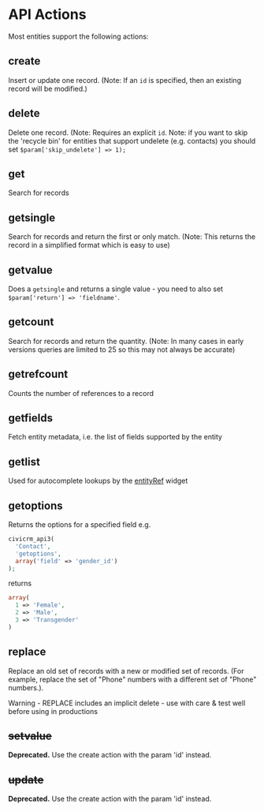 # API Actions

Most entities support the following actions:

## create

Insert or update one record. (Note: If an `id` is specified, then an
existing record will be modified.)

## delete

Delete one record. (Note: Requires an explicit `id`. Note: if you
want to skip the 'recycle bin' for entities that support undelete (e.g.
contacts) you should set `$param['skip_undelete'] => 1);`

## get

Search for records

## getsingle

Search for records and return the first or only match. (Note: This
returns the record in a simplified format which is easy to use)

## getvalue
Does a `getsingle` and returns a single value - you need to also set
`$param['return'] => 'fieldname'`.

## getcount
Search for records and return the quantity. (Note: In many cases in
early versions queries are limited to 25 so this may not always be
accurate)

## getrefcount

Counts the number of references to a record

## getfields

Fetch entity metadata, i.e. the list of fields supported by the entity

## getlist

Used for autocomplete lookups by the
[entityRef](/framework/quickform/entityref.md) widget

## getoptions

Returns the options for a specified field e.g.
```php
civicrm_api3(
  'Contact',
  'getoptions',
  array('field' => 'gender_id')
);
```

returns

```php
array(
  1 => 'Female',
  2 => 'Male',
  3 => 'Transgender'
)
```

## replace

Replace an old set of records with a new or modified set of records.
(For example, replace the set of "Phone" numbers with a different set of
"Phone" numbers.).

Warning - REPLACE includes an implicit delete - use with care & test well
before using in productions

## <del>setvalue</del>

**Deprecated.** Use the create action with the param 'id' instead.

## <del>update</del>

**Deprecated.** Use the create action with the param 'id' instead.

